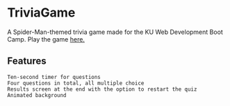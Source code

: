 # TriviaGame
A Spider-Man-themed trivia game made for the KU Web Development Boot Camp.
Play the game [here.](https://snidbert64.github.io/TriviaGame/)

## Features
    Ten-second timer for questions
    Four questions in total, all multiple choice
    Results screen at the end with the option to restart the quiz
    Animated background
